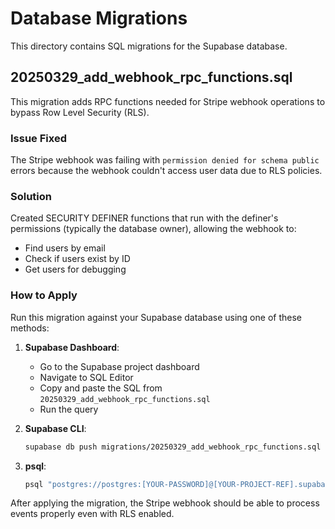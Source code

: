 # Database Migrations

This directory contains SQL migrations for the Supabase database.

## 20250329_add_webhook_rpc_functions.sql

This migration adds RPC functions needed for Stripe webhook operations to bypass Row Level Security (RLS).

### Issue Fixed

The Stripe webhook was failing with `permission denied for schema public` errors because the webhook couldn't access user data due to RLS policies.

### Solution

Created SECURITY DEFINER functions that run with the definer's permissions (typically the database owner), allowing the webhook to:
- Find users by email
- Check if users exist by ID
- Get users for debugging

### How to Apply

Run this migration against your Supabase database using one of these methods:

1. **Supabase Dashboard**:
   - Go to the Supabase project dashboard
   - Navigate to SQL Editor
   - Copy and paste the SQL from `20250329_add_webhook_rpc_functions.sql`
   - Run the query

2. **Supabase CLI**:
   ```bash
   supabase db push migrations/20250329_add_webhook_rpc_functions.sql
   ```

3. **psql**:
   ```bash
   psql "postgres://postgres:[YOUR-PASSWORD]@[YOUR-PROJECT-REF].supabase.co:5432/postgres" -f migrations/20250329_add_webhook_rpc_functions.sql
   ```

After applying the migration, the Stripe webhook should be able to process events properly even with RLS enabled. 